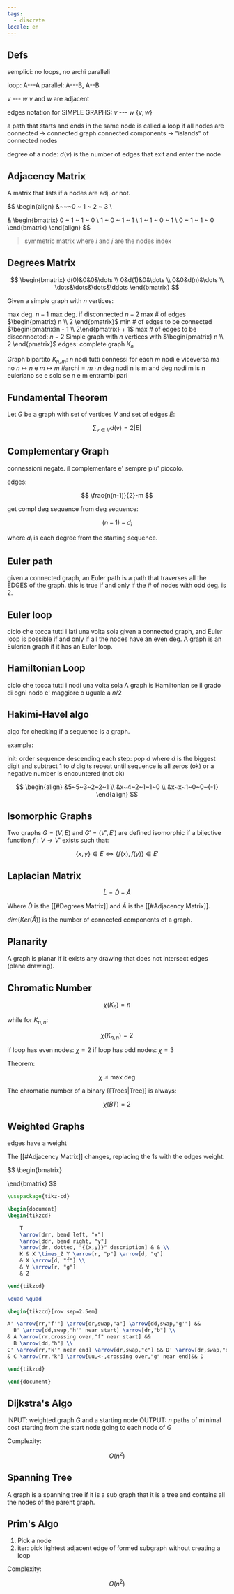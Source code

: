 ```yaml
---
tags:
  - discrete
locale: en
---
```


## Defs

semplici: no loops, no archi paralleli

loop: A---A
parallel: A---B, A--B

$v$ --- $w$
$v$ and $w$ are adjacent

edges notation for SIMPLE GRAPHS:
$v$ --- $w$ $\{v, w\}$

a path that starts and ends in the same node is called a loop
if all nodes are connected -> connected graph
connected components -> "islands" of connected nodes

degree of a node:
$d(v)$ is the number of edges that exit and enter the node

## Adjacency Matrix

A matrix that lists if a nodes are adj. or not.

$$
\begin{align}
&~~~0 ~ 1 ~ 2 ~ 3  \\

& \begin{bmatrix}
0 ~ 1 ~ 1 ~ 0 \\
1 ~ 0 ~ 1 ~ 1 \\
1 ~ 1 ~ 0 ~ 1 \\
0 ~ 1 ~ 1 ~ 0
\end{bmatrix}
\end{align}
$$

> symmetric matrix where $i$ and $j$ are the nodes index

## Degrees Matrix

$$
\begin{bmatrix}
d(0)&0&0&\dots \\
0&d(1)&0&\dots \\
0&0&d(n)&\dots \\
\dots&\dots&\dots&\ddots
\end{bmatrix}
$$

Given a simple graph with $n$ vertices:

max deg. $n-1$
max deg. if disconnected $n-2$
max # of edges $\begin{pmatrix} n \\ 2 \end{pmatrix}$
min # of edges to be connected $\begin{pmatrix}n - 1 \\ 2\end{pmatrix} + 1$
max # of edges to be disconnected: $n-2$
Simple graph with $n$ vertices with $\begin{pmatrix} n \\ 2 \end{pmatrix}$ edges: $\text{complete graph } K_n$

Graph bipartito $K_{n,m}$: $n$ nodi tutti connessi for each $m$ nodi e viceversa ma no $n\mapsto n$ e $m\mapsto m$
$\text{\#archi} = m\cdot n$
deg nodi n is m and deg nodi m is n
euleriano se e solo se n e m entrambi pari

## Fundamental Theorem

Let $G$ be a graph with set of vertices $V$ and set of edges $E$:

$$
\sum_{v ~\in~ V} d(v) = 2|E|
$$

## Complementary Graph

connessioni negate. il complementare e' sempre piu' piccolo.

edges:

$$
\frac{n(n-1)}{2}-m
$$

get compl deg sequence from deg sequence:

$$
(n - 1) - d_{i}
$$

where $d_i$ is each degree from the starting sequence.

## Euler path

given a connected graph, an Euler path is a path that traverses all the EDGES of the graph.
this is true if and only if the # of nodes with odd deg. is $2$.

## Euler loop

ciclo che tocca tutti i lati una volta sola
given a connected graph, and Euler loop is possible if and only if all the nodes have an even deg.
A graph is an Eulerian graph if it has an Euler loop.

## Hamiltonian Loop

ciclo che tocca tutti i nodi una volta sola
A graph is Hamiltonian se il grado di ogni nodo e' maggiore o uguale a $n/2$

## Hakimi-Havel algo

algo for checking if a sequence is a graph.

example:

init: order sequence descending
each step: pop $d$ where $d$ is the biggest digit and subtract $1$ to $d$ digits
repeat until sequence is all zeros (ok) or a negative number is encountered (not ok)

$$
\begin{align}
&5~5~3~2~2~1 \\
&x~4~2~1~1~0 \\
&x~x~1~0~0~{-1}
\end{align}
$$

## Isomorphic Graphs

Two graphs $G=(V, E)$ and $G'=(V',E')$ are defined isomorphic if a bijective function $f: V\to V'$ exists such that:

$$\{x,y\}\in E \Leftrightarrow \{f(x), f(y)\}\in E'$$

## Laplacian Matrix

$$
\hat{L} = \hat{D} - \hat{A}
$$

Where $\hat{D}$ is the [[#Degrees Matrix]] and $\hat{A}$ is the [[#Adjacency Matrix]].

$dim(Ker(\hat{A}))$ is the number of connected components of a graph.

## Planarity

A graph is planar if it exists any drawing that does not intersect edges (plane drawing).

## Chromatic Number

$$
\chi(K_{n}) = n
$$

while for $K_{n,n}$:

$$
\chi(K_{n,n}) = 2
$$

if loop has even nodes: $\chi=2$
if loop has odd nodes: $\chi=3$

Theorem:

$$
\chi \leq \text{max deg}
$$

The chromatic number of a binary [[Trees|Tree]] is always:

$$\chi(BT) = 2$$

## Weighted Graphs

edges have a weight

The [[#Adjacency Matrix]] changes, replacing the $1$s with the edges weight.

$$
\begin{bmatrix}

\end{bmatrix}
$$

```tikz
\usepackage{tikz-cd}

\begin{document}
\begin{tikzcd}

    T
    \arrow[drr, bend left, "x"]
    \arrow[ddr, bend right, "y"]
    \arrow[dr, dotted, "{(x,y)}" description] & & \\
    K & X \times_Z Y \arrow[r, "p"] \arrow[d, "q"]
    & X \arrow[d, "f"] \\
    & Y \arrow[r, "g"]
    & Z

\end{tikzcd}

\quad \quad

\begin{tikzcd}[row sep=2.5em]

A' \arrow[rr,"f'"] \arrow[dr,swap,"a"] \arrow[dd,swap,"g'"] &&
  B' \arrow[dd,swap,"h'" near start] \arrow[dr,"b"] \\
& A \arrow[rr,crossing over,"f" near start] &&
  B \arrow[dd,"h"] \\
C' \arrow[rr,"k'" near end] \arrow[dr,swap,"c"] && D' \arrow[dr,swap,"d"] \\
& C \arrow[rr,"k"] \arrow[uu,<-,crossing over,"g" near end]&& D

\end{tikzcd}

\end{document}
```

## Dijkstra's Algo

INPUT: weighted graph $G$ and a starting node
OUTPUT: $n$ paths of minimal cost starting from the start node going to each node of $G$

Complexity:

$$
O(n^2)
$$

## Spanning Tree

A graph is a spanning tree if it is a sub graph that it is a tree and contains all the nodes of the parent graph.

## Prim's Algo

1. Pick a node
2. iter: pick lightest adjacent edge of formed subgraph without creating a loop

Complexity:

$$
O(n^2)
$$
